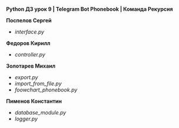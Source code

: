 **Python ДЗ урок 9 | Telegram Bot Phonebook | Команда Рекурсия**

**Поспелов Сергей**
- *interface.py*

**Федоров Кирилл**
- *controller.py*

**Золотарев  Михаил**
- *export.py*
- *import_from_file.py*
- *foowchart_phonebook.py*

**Пименов Константин**
- *database_module.py*
- *logger.py*






